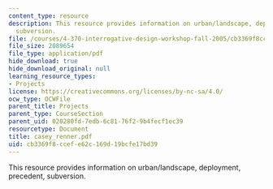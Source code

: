 ```yaml
---
content_type: resource
description: This resource provides information on urban/landscape, deployment, precedent,
  subversion.
file: /courses/4-370-interrogative-design-workshop-fall-2005/cb3369f8ccefe62c169d19bcfe17bd39_casey_renner.pdf
file_size: 2089654
file_type: application/pdf
hide_download: true
hide_download_original: null
learning_resource_types:
- Projects
license: https://creativecommons.org/licenses/by-nc-sa/4.0/
ocw_type: OCWFile
parent_title: Projects
parent_type: CourseSection
parent_uid: 020280fd-7edb-6c81-76f2-9b4fecf1ec39
resourcetype: Document
title: casey_renner.pdf
uid: cb3369f8-ccef-e62c-169d-19bcfe17bd39
---
```

This resource provides information on urban/landscape, deployment, precedent, subversion.